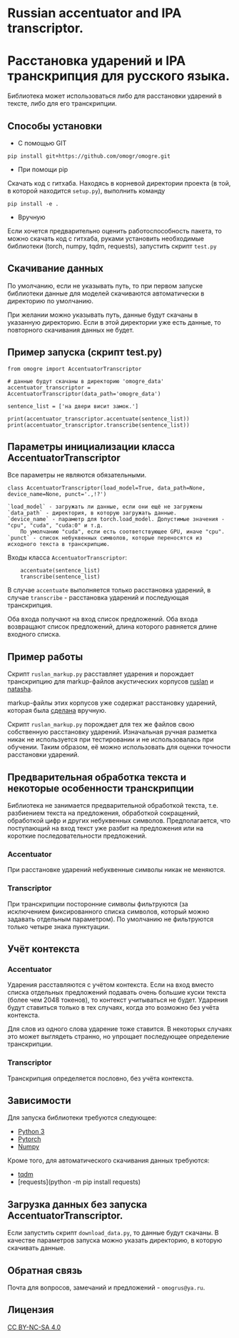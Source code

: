 # Russian accentuator and IPA transcriptor.

# Расстановка ударений и IPA транскрипция для русского языка.

Библиотека может использоваться либо для расстановки ударений в тексте, либо для его транскрипции.

## Способы установки

* С помощью GIT

```
pip install git+https://github.com/omogr/omogre.git
```

* При помощи pip

Скачать код с гитхаба. Hаходясь в корневой директории проекта (в той, в которой находится `setup.py`), выполнить команду

```
pip install -e .
```

* Вручную

Если хочется предварительно оценить работоспособность пакета, то можно скачать код с гитхаба, руками установить необходимые библиотеки (torch, numpy, tqdm, requests), запустить скрипт `test.py`

## Скачивание данных

По умолчанию, если не указывать путь, то при первом запуске библиотеки данные для моделей скачиваются автоматически в директорию по умолчанию.

При желании можно указывать путь, данные будут скачаны в указанную директорию. Если в этой директории уже есть данные, то повторного скачивания данных не будет.

## Пример запуска (скрипт test.py)

```
from omogre import AccentuatorTranscriptor

# данные будут скачаны в директорию 'omogre_data'
accentuator_transcriptor = AccentuatorTranscriptor(data_path='omogre_data')

sentence_list = ['на двери висит замок.']

print(accentuator_transcriptor.accentuate(sentence_list))        
print(accentuator_transcriptor.transcribe(sentence_list))
```
       
## Параметры инициализации класса AccentuatorTranscriptor

Все параметры не являются обязательными. 

```
class AccentuatorTranscriptor(load_model=True, data_path=None, device_name=None, punct='.,!?')
```

	`load_model` - загружать ли данные, если они ещё не загружены
	`data_path` - директория, в которую загружать данные.
	`device_name` - параметр для torch.load_model. Допустимые значения - "cpu", "cuda", "cuda:0" и т.д.
		По умолчанию "cuda", если есть соответствующее GPU, иначе "cpu".
	`punct` - список небуквенных символов, которые переносятся из исходного текста в транскрипцию.  
	 
Входы класса `AccentuatorTranscriptor`:

```
	accentuate(sentence_list)
	transcribe(sentence_list)
```
	
В случае `accentuate` выполняется только расcтановка ударений, в случае `transcribe` - расcтановка ударений и последующая транскрипция.

Оба входа получают на вход список предложений.
Оба входа возвращают список предложений, длина которого равняется длине входного списка.

## Пример работы

Скрипт `ruslan_markup.py` расставляет ударения и порождает транскрипцию для markup-файлов акустических корпусов [ruslan](http://dataset.sova.ai/SOVA-TTS/ruslan/ruslan_dataset.tar) и [natasha](http://dataset.sova.ai/SOVA-TTS/natasha/natasha_dataset.tar).

markup-файлы этих корпусов уже содержат расстановку ударений, которая была [сделана](https://habr.com/ru/companies/ashmanov_net/articles/528296/) вручную. 

Скрипт `ruslan_markup.py` порождает для тех же файлов свою собственную расстановку ударений. Изначальная ручная разметка никак не используется при тестировании и не использовалась при обучении. Таким образом, её можно использовать для оценки точности расстановки ударений.

## Предварительная обработка текста и некоторые особенности транскрипции

Библиотека не занимается предварительной обработкой текста, т.е. разбиением текста на предложения, обработкой сокращений, обработкой цифр и других небуквенных символов. Предполагается, что поступающий на вход текст уже разбит на предложения или на короткие последовательности предложений. 

### Accentuator

При расстановке ударений небуквенные символы никак не меняются.

### Transcriptor

При транскрипции посторонние символы фильтруются (за исключением фиксированного списка символов, который можно задавать отдельным параметром). По умолчанию не фильтруются только четыре знака пунктуации.
 
## Учёт контекста

### Accentuator

Ударения расставляются с учётом контекста. Если на вход вместо списка отдельных предложений подавать очень большие куски текста (более чем 2048 токенов), то контекст учитываться не будет. Ударения будут ставиться только в тех случаях, когда это возможно без учёта контекста.

Для слов из одного слова ударение тоже ставится. В некоторых случаях это может выглядеть странно, но упрощает последующее определение транскрипции. 

### Transcriptor

Транскрипция определяется пословно, без учёта контекста.

## Зависимости

Для запуска библиотеки требуются следующее:
* [Python 3](https://www.python.org/)
* [Pytorch](https://pytorch.org/)
* [Numpy](https://numpy.org/)

Кроме того, для автоматического скачивания данных требуются:
* [tqdm](https://tqdm.github.io/)
* [requests](python -m pip install requests)

## Загрузка данных без запуска AccentuatorTranscriptor.

Если запустить скрипт `download_data.py`, то данные будут скачаны. В качестве параметров запуска можно указать директорию, в которую скачивать данные.

## Обратная связь

Почта для вопросов, замечаний и предложений - `omogrus@ya.ru`.

## Лицензия

[CC BY-NC-SA 4.0](https://creativecommons.org/licenses/by-nc-sa/4.0/deed.ru)

